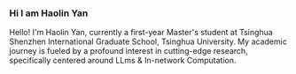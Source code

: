 ### Hi I am Haolin Yan
Hello! I'm Haolin Yan, currently a first-year Master's student at Tsinghua Shenzhen International Graduate School, Tsinghua University. My academic journey is fueled by a profound interest in cutting-edge research, specifically centered around LLms & In-network Computation.



